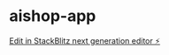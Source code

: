 # aishop-app

[Edit in StackBlitz next generation editor ⚡️](https://stackblitz.com/~/github.com/tombletok/aishop-app)